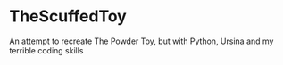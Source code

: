 # TheScuffedToy
An attempt to recreate The Powder Toy, but with Python, Ursina and my terrible coding skills
